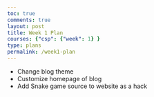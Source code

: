 ```yaml
---
toc: true
comments: true
layout: post
title: Week 1 Plan
courses: {"csp": {"week": 1} }
type: plans
permalink: /week1-plan
---
```


- Change blog theme
- Customize homepage of blog
- Add Snake game source to website as a hack